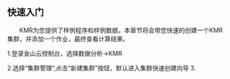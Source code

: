 ## 快速入门

　　KMR为您提供了样例程序和样例数据，本章节将会带您快速的创建一个KMR集群，并添加一个作业，最终查看计算结果。
  
1.登录金山云控制台，选择数据分析->KMR

2.选择“集群管理”,点击“新建集群”按钮，默认进入集群快速创建向导
3.

